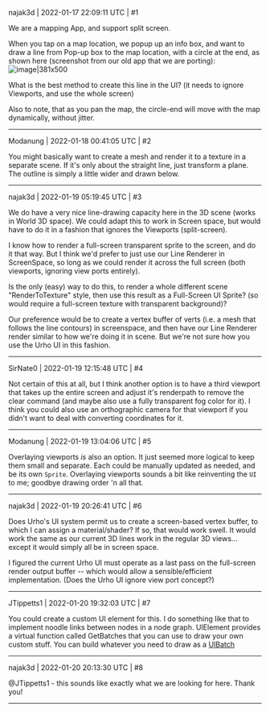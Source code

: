 najak3d | 2022-01-17 22:09:11 UTC | #1

We are a mapping App, and support split screen.

When you tap on a map location, we popup up an info box, and want to draw a line from Pop-up box to the map location, with a circle at the end, as shown here (screenshot from our old app that we are porting):
![image|381x500](upload://rqKURPhHQrAf9PidrOUU8kUq715.jpeg)

What is the best method to create this line in the UI?   (it needs to ignore Viewports, and use the whole screen)

Also to note, that as you pan the map, the circle-end will move with the map dynamically, without jitter.

-------------------------

Modanung | 2022-01-18 00:41:05 UTC | #2

You might basically want to create a mesh and render it to a texture in a separate scene. If it's only about the straight line, just transform a plane. The outline is simply a little wider and drawn below.

-------------------------

najak3d | 2022-01-19 05:19:45 UTC | #3

We do have a very nice line-drawing capacity here in the 3D scene (works in World 3D space).  We could adapt this to work in Screen space, but would have to do it in a fashion that ignores the Viewports (split-screen).

I know how to render a full-screen transparent sprite to the screen, and do it that way.   But I think we'd prefer to just use our Line Renderer in ScreenSpace, so long as we could render it across the full screen (both viewports, ignoring view ports entirely).

Is the only (easy) way to do this, to render a whole different scene "RenderToTexture" style, then use this result as a Full-Screen UI Sprite?  (so would require a full-screen texture with transparent background)?

Our preference would be to create a vertex buffer of verts (i.e. a mesh that follows the line contours) in screenspace, and then have our Line Renderer render similar to how we're doing it in scene.  But we're not sure how you use the Urho UI in this fashion.

-------------------------

SirNate0 | 2022-01-19 12:15:48 UTC | #4

Not certain of this at all, but I think another option is to have a third viewport that takes up the entire screen and adjust it's renderpath to remove the clear command (and maybe also use a fully transparent fog color for it). I think you could also use an orthographic camera for that viewport if you didn't want to deal with converting coordinates for it.

-------------------------

Modanung | 2022-01-19 13:04:06 UTC | #5

Overlaying viewports _is_ also an option. It just seemed more logical to keep them small and separate.
Each could be manually updated as needed, and be its own `Sprite`. Overlaying viewports sounds a bit like reinventing the `UI` to me; goodbye drawing order 'n all that.

-------------------------

najak3d | 2022-01-19 20:26:41 UTC | #6

Does Urho's UI system permit us to create a screen-based vertex buffer, to which I can assign a material/shader?   If so, that would work swell.   It would work the same as our current 3D lines work in the regular 3D views... except it would simply all be in screen space.  

I figured the current Urho UI must operate as a last pass on the full-screen render output buffer -- which would allow a sensible/efficient implementation.  (Does the Urho UI ignore view port concept?)

-------------------------

JTippetts1 | 2022-01-20 19:32:03 UTC | #7

You could create a custom UI element for this. I do something like that to implement noodle links between nodes in a node graph. UIElement provides a virtual function called GetBatches that you can use to draw your own custom stuff. You can build whatever you need to draw as a [UIBatch](https://github.com/rbfx/rbfx/blob/master/Source/Urho3D/UI/UIBatch.h)

-------------------------

najak3d | 2022-01-20 20:13:30 UTC | #8

@JTippetts1  - this sounds like exactly what we are looking for here.  Thank you!

-------------------------

